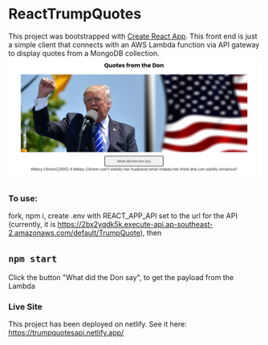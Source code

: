 # ReactTrumpQuotes

This project was bootstrapped with [Create React App](https://github.com/facebook/create-react-app).
This front end is just a simple client that connects with an AWS Lambda function via API gateway to display quotes from a MongoDB collection.
![Trump](/images/Trump.png?raw=true "Trump Page") 

### To use: 
fork, npm i, create .env with REACT_APP_API set to the url for the API (currently, it is https://2bx2yqdk5k.execute-api.ap-southeast-2.amazonaws.com/default/TrumpQuote), then 
## `npm start`
Click the button "What did the Don say", to get the payload from the Lambda

### Live Site
This project has been deployed on netlify. See it here: https://trumpquotesapi.netlify.app/

